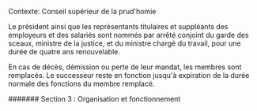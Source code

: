 Contexte: Conseil supérieur de la prud'homie

Le président ainsi que les représentants titulaires et suppléants des employeurs et des salariés sont nommés par arrêté conjoint du garde des sceaux, ministre de la justice, et du ministre chargé du travail, pour une durée de quatre ans renouvelable.

En cas de décès, démission ou perte de leur mandat, les membres sont remplacés. Le successeur reste en fonction jusqu'à expiration de la durée normale des fonctions du membre remplacé.

####### Section 3 : Organisation et fonctionnement